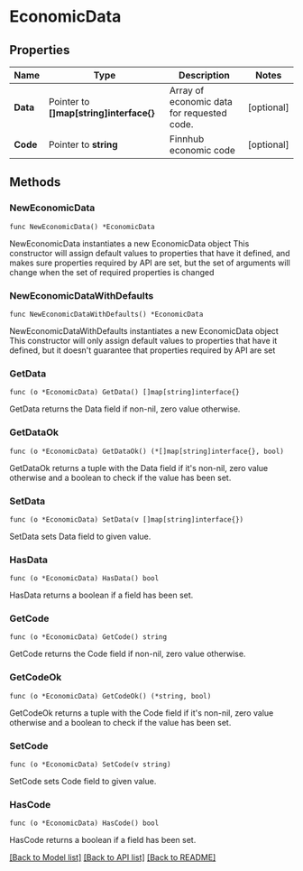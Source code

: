 # EconomicData

## Properties

Name | Type | Description | Notes
------------ | ------------- | ------------- | -------------
**Data** | Pointer to **[]map[string]interface{}** | Array of economic data for requested code. | [optional] 
**Code** | Pointer to **string** | Finnhub economic code | [optional] 

## Methods

### NewEconomicData

`func NewEconomicData() *EconomicData`

NewEconomicData instantiates a new EconomicData object
This constructor will assign default values to properties that have it defined,
and makes sure properties required by API are set, but the set of arguments
will change when the set of required properties is changed

### NewEconomicDataWithDefaults

`func NewEconomicDataWithDefaults() *EconomicData`

NewEconomicDataWithDefaults instantiates a new EconomicData object
This constructor will only assign default values to properties that have it defined,
but it doesn't guarantee that properties required by API are set

### GetData

`func (o *EconomicData) GetData() []map[string]interface{}`

GetData returns the Data field if non-nil, zero value otherwise.

### GetDataOk

`func (o *EconomicData) GetDataOk() (*[]map[string]interface{}, bool)`

GetDataOk returns a tuple with the Data field if it's non-nil, zero value otherwise
and a boolean to check if the value has been set.

### SetData

`func (o *EconomicData) SetData(v []map[string]interface{})`

SetData sets Data field to given value.

### HasData

`func (o *EconomicData) HasData() bool`

HasData returns a boolean if a field has been set.

### GetCode

`func (o *EconomicData) GetCode() string`

GetCode returns the Code field if non-nil, zero value otherwise.

### GetCodeOk

`func (o *EconomicData) GetCodeOk() (*string, bool)`

GetCodeOk returns a tuple with the Code field if it's non-nil, zero value otherwise
and a boolean to check if the value has been set.

### SetCode

`func (o *EconomicData) SetCode(v string)`

SetCode sets Code field to given value.

### HasCode

`func (o *EconomicData) HasCode() bool`

HasCode returns a boolean if a field has been set.


[[Back to Model list]](../README.md#documentation-for-models) [[Back to API list]](../README.md#documentation-for-api-endpoints) [[Back to README]](../README.md)


